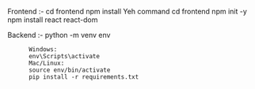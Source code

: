 Frontend :-     cd frontend
                npm install
                Yeh command 
                cd frontend
                npm init -y
                npm install react react-dom

Backend :-  python -m venv env

          Windows:
          env\Scripts\activate
          Mac/Linux:
          source env/bin/activate
          pip install -r requirements.txt
